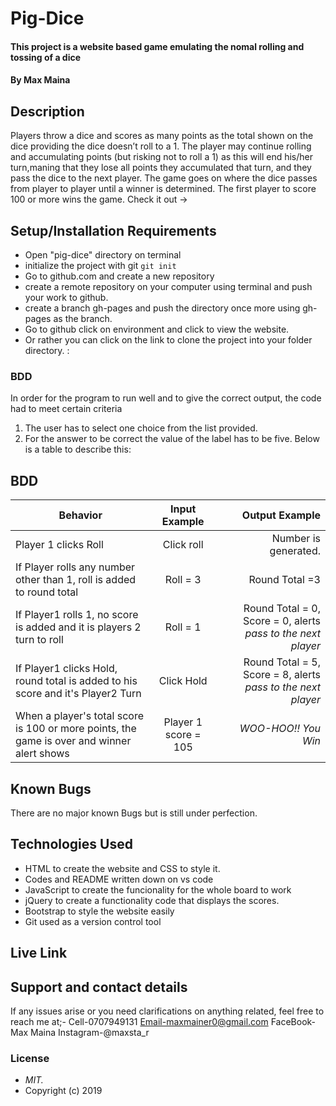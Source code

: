 # Pig-Dice
#### This project is a website based game emulating the nomal rolling and tossing of a dice
#### By **Max Maina**
## Description
Players throw a dice and scores as many points as the total shown on the dice providing the dice doesn’t roll to a 1. The player may continue rolling and accumulating points (but risking not to roll a 1) as this will end his/her turn,maning that they lose all points they accumulated that turn, and they pass the dice to the next player. The game goes on where the dice passes from player to player until a winner is determined. The first player to score 100 or more wins the game.
Check it out -> 

## Setup/Installation Requirements  
* Open "pig-dice" directory on terminal
* initialize the project with git  ```git init```
* Go to github.com and create a new repository
* create a remote repository on your computer using terminal and push your work to github.
* create a branch gh-pages and push the directory once more using gh-pages as the branch.
* Go to github click on environment and click to view the website.
* Or rather you can click on the link to clone the project into your folder directory. :
### BDD
In order for the program to run well and to give the correct output, the code had to meet certain criteria
1. The user has to select one choice from the list provided.  
2. For the answer to be correct the value of the label has to be five.
Below is a table to describe this:

## BDD 
| Behavior                          |  Input Example |  Output  Example|
|----------                         |:-------------: |------:      
|  Player 1 clicks Roll |  Click roll    |  Number is generated.  |
|If Player rolls any number other than 1, roll is added to round total   | Roll = 3     |  Round Total =3    |
|If Player1 rolls 1, no score is added and it is players 2 turn to roll  |  Roll = 1    |  Round Total = 0, Score = 0,  alerts *pass to the next player*    |
|If Player1 clicks Hold, round total is added to his score and it's Player2 Turn | Click Hold     |  Round Total = 5, Score = 8, alerts *pass to the next player*    |
| When a player's total score is 100 or more points, the game is over and winner alert shows  |  Player 1 score = 105	    |  *WOO-HOO!! You Win*    |
## Known Bugs
There are no major known Bugs but is still under perfection.
## Technologies Used
* HTML to create the website and CSS to style it.
* Codes and README written down on vs code
* JavaScript to create the funcionality for the whole board to work
* jQuery to create a functionality code that displays the scores.
* Bootstrap to style the website easily
* Git used as a version control tool

## Live Link


## Support and contact details
If any issues arise or you need clarifications on anything related, feel free to reach me at;- Cell-0707949131
                      Email-maxmainer0@gmail.com
                      FaceBook-Max Maina
                      Instagram-@maxsta_r
### License
* *MIT.*
* Copyright (c) 2019
